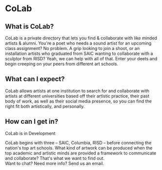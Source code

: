 # CoLab

## What is CoLab?
CoLab is a private directory that lets you find & collaborate with like minded artists & alumni. You're a poet who needs a sound artist for an upcoming class assignment? No problem. A grip looking to join a shoot, or an installation artists who graduated from SAIC wanting to collaborate with a sculptor from RISD? Yeah, we can help with all of that. Enter your deets and begin creeping on your peers from different art schools.

## What can I expect?
CoLab allows artists at one institution to search for and collaborate with artists at different universities based off their artistic practice, their past body of work, as well as their social media presence, so you can find the right fit both artistically, and personally.

## How can I get in?
CoLab is in Development  

CoLab begins with three – SAIC, Columbia, RISD – before connecting the nation's top art schools. What kind of artwork can be produced when the top academic and artistic minds are provided a framework to communicate and collaborate? That's what we want to find out.  
​
Want to chat? Need more info? Send us an email.
